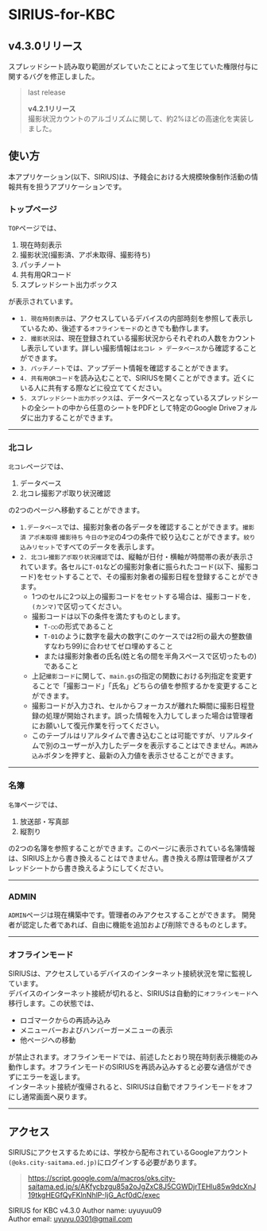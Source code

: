 # SIRIUS-for-KBC
## v4.3.0リリース
スプレッドシート読み取り範囲がズレていたことによって生じていた権限付与に関するバグを修正しました。
>last release
>
>**v4.2.1リリース**  
>撮影状況カウントのアルゴリズムに関して、約2%ほどの高速化を実装しました。

## 使い方
本アプリケーション(以下、SIRIUS)は、予餞会における大規模映像制作活動の情報共有を担うアプリケーションです。
### トップページ
`TOP`ページでは、
1. 現在時刻表示
2. 撮影状況(撮影済、アポ未取得、撮影待ち)
3. パッチノート
4. 共有用QRコード
5. スプレッドシート出力ボックス

が表示されています。  
- `1. 現在時刻表示`は、アクセスしているデバイスの内部時刻を参照して表示しているため、後述する`オフラインモード`のときでも動作します。  
- `2. 撮影状況`は、現在登録されている撮影状況からそれぞれの人数をカウントし表示しています。詳しい撮影情報は`北コレ > データベース`から確認することができます。
- `3. パッチノート`では、アップデート情報を確認することができます。
- `4. 共有用QRコード`を読み込むことで、SIRIUSを開くことができます。近くにいる人に共有する際などに役立ててください。
- `5. スプレッドシート出力ボックス`は、データベースとなっているスプレッドシートの全シートの中から任意のシートをPDFとして特定のGoogle Driveフォルダに出力することができます。
___
### 北コレ
`北コレ`ページでは、
1. データベース
2. 北コレ撮影アポ取り状況確認

の2つのページへ移動することができます。  
- `1.データベース`では、撮影対象者の各データを確認することができます。`撮影済` `アポ未取得` `撮影待ち` `今日の予定`の4つの条件で絞り込むことができます。`絞り込みリセット`ですべてのデータを表示します。
- `2. 北コレ撮影アポ取り状況確認`では、縦軸が日付・横軸が時間帯の表が表示されています。各セルに`T-01`などの撮影対象者に振られたコード(以下、撮影コード)をセットすることで、その撮影対象者の撮影日程を登録することができます。
  - 1つのセルに2つ以上の撮影コードをセットする場合は、撮影コードを`,(カンマ)`で区切ってください。
  - 撮影コードは以下の条件を満たすものとします。
    - `T-○○`の形式であること
    - `T-01`のように数字を最大の数字(このケースでは2桁の最大の整数値すなわち99)に合わせてゼロ埋めすること
    - または撮影対象者の氏名(姓と名の間を半角スペースで区切ったもの)であること
  - 上記`撮影コード`に関して、`main.gs`の指定の関数における列指定を変更することで「撮影コード」「氏名」どちらの値を参照するかを変更することができます。
  - 撮影コードが入力され、セルからフォーカスが離れた瞬間に撮影日程登録の処理が開始されます。誤った情報を入力してしまった場合は管理者にお願いして復元作業を行ってください。
  - このテーブルはリアルタイムで書き込むことは可能ですが、リアルタイムで別のユーザーが入力したデータを表示することはできません。`再読み込み`ボタンを押すと、最新の入力値を表示させることができます。
___
### 名簿
`名簿`ページでは、
1. 放送部・写真部
2. 縦割り

の2つの名簿を参照することができます。このページに表示されている名簿情報は、SIRIUS上から書き換えることはできません。書き換える際は管理者がスプレッドシートから書き換えるようにしてください。
___
### ADMIN
`ADMIN`ページは現在構築中です。管理者のみアクセスすることができます。
開発者が認定した者であれば、自由に機能を追加および削除できるものとします。
___
### オフラインモード
SIRIUSは、アクセスしているデバイスのインターネット接続状況を常に監視しています。  
デバイスのインターネット接続が切れると、SIRIUSは自動的に`オフラインモード`へ移行します。この状態では、
- ロゴマークからの再読み込み
- メニューバーおよびハンバーガーメニューの表示
- 他ページへの移動

が禁止されます。オフラインモードでは、前述したとおり現在時刻表示機能のみ動作します。オフラインモードのSIRIUSを再読み込みすると必要な通信ができずにエラーを返します。  
インターネット接続が復帰されると、SIRIUSは自動でオフラインモードをオフにし通常画面へ戻ります。
___
## アクセス
SIRIUSにアクセスするためには、学校から配布されているGoogleアカウント`(@oks.city-saitama.ed.jp)`にログインする必要があります。

>https://script.google.com/a/macros/oks.city-saitama.ed.jp/s/AKfycbzgu85a2oJgZxC8J5CGWDjrTEHlu85w9dcXnJ19tkgHEGfQyFKlnNhlP-IjG_Acf0dC/exec

SIRIUS for KBC v4.3.0 
Author name: uyuyuu09  
Author email: uyuyu.0301@gmail.com
